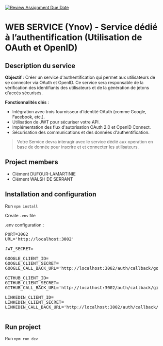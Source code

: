 [![Review Assignment Due Date](https://classroom.github.com/assets/deadline-readme-button-24ddc0f5d75046c5622901739e7c5dd533143b0c8e959d652212380cedb1ea36.svg)](https://classroom.github.com/a/CTZlsc_y)

# WEB SERVICE (Ynov) - Service dédié à l’authentification (Utilisation de OAuth et OpenID)

## Description du service

**Objectif** : Créer un service d'authentification qui permet aux utilisateurs de se connecter via OAuth et OpenID. Ce service sera responsable de la vérification des identifiants des utilisateurs et de la génération de jetons d'accès sécurisés.

**Fonctionnalités clés** :

- Intégration avec trois fournisseur d'identité OAuth (comme Google, Facebook, etc.).
- Utilisation de JWT pour sécuriser votre API.
- Implémentation des flux d'autorisation OAuth 2.0 et OpenID Connect.
- Sécurisation des communications et des données d'authentification.

> Votre Service devra interagir avec le service dédié aux operation en base de donnée pour inscrire et et connecter les utilisateurs.

## Project members

- Clément DUFOUR-LAMARTINIE
- Clément WALSH DE SERRANT

## Installation and configuration

Run `npm install`

Create `.env` file

.env configuration :

 <pre>
PORT=3002
URL='http://localhost:3002'

JWT_SECRET=

GOOGLE_CLIENT_ID=
GOOGLE_CLIENT_SECRET=
GOOGLE_CALL_BACK_URL='http://localhost:3002/auth/callback/google'

GITHUB_CLIENT_ID=
GITHUB_CLIENT_SECRET=
GITHUB_CALL_BACK_URL='http://localhost:3002/auth/callback/github'

LINKEDIN_CLIENT_ID=
LINKEDIN_CLIENT_SECRET=
LINKEDIN_CALL_BACK_URL='http://localhost:3002/auth/callback/linkedin'
 </pre>

## Run project

Run `npm run dev`
